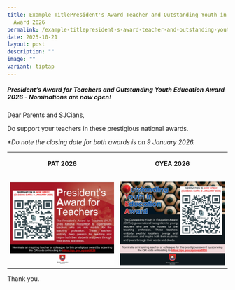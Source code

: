 ```yaml
---
title: Example TitlePresident's Award Teacher and Outstanding Youth in Education
  Award 2026
permalink: /example-titlepresident-s-award-teacher-and-outstanding-youth-in-education-award-2026/
date: 2025-10-21
layout: post
description: ""
image: ""
variant: tiptap
---
```

<h5>President’s Award for Teachers and Outstanding Youth Education Award 2026 - Nominations are now open!</h5>
<p>Dear Parents and SJCians,</p>
<p>Do support your teachers in these prestigious national awards.</p>
<p><em>*Do note the closing date for both awards is on 9 January 2026.</em>
</p>
<p></p>
<table style="minWidth: 50px">
<colgroup>
<col>
<col>
</colgroup>
<tbody>
<tr>
<th rowspan="1" colspan="1">
<p>PAT 2026</p>
</th>
<th rowspan="1" colspan="1">
<p>OYEA 2026</p>
</th>
</tr>
<tr>
<td rowspan="1" colspan="1">
<p></p>
<div class="isomer-image-wrapper">
<img style="width: 100%" height="auto" width="100%" alt="" src="/images/News and Events/Announcements/PAT_2026.jpg">
</div>
</td>
<td rowspan="1" colspan="1">
<p></p>
<div class="isomer-image-wrapper">
<img style="width: 100%" height="auto" width="100%" alt="" src="/images/News and Events/Announcements/OYEA_2026.jpg">
</div>
</td>
</tr>
</tbody>
</table>
<p></p>
<p>Thank you.</p>